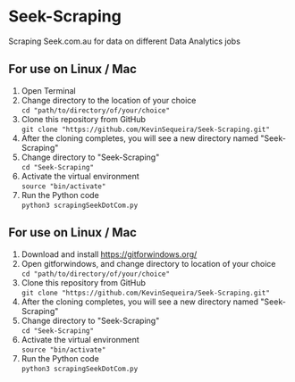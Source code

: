 # Seek-Scraping
Scraping Seek.com.au for data on different Data Analytics jobs

## For use on Linux / Mac
  1. Open Terminal
  2. Change directory to the location of your choice
     <br>```cd "path/to/directory/of/your/choice"```
  3. Clone this repository from GitHub
     <br>```git clone "https://github.com/KevinSequeira/Seek-Scraping.git"```
  4. After the cloning completes, you will see a new directory named "Seek-Scraping"
  5. Change directory to "Seek-Scraping"
     <br>```cd "Seek-Scraping"```
  6. Activate the virtual environment
     <br>```source "bin/activate"```
  7. Run the Python code
     <br>```python3 scrapingSeekDotCom.py```

## For use on Linux / Mac
  1. Download and install https://gitforwindows.org/
  2. Open gitforwindows, and change directory to location of your choice
     <br>```cd "path/to/directory/of/your/choice"```
  3. Clone this repository from GitHub
     <br>```git clone "https://github.com/KevinSequeira/Seek-Scraping.git"```
  4. After the cloning completes, you will see a new directory named "Seek-Scraping"
  5. Change directory to "Seek-Scraping"
     <br>```cd "Seek-Scraping"```
  6. Activate the virtual environment
     <br>```source "bin/activate"```
  7. Run the Python code
     <br>```python3 scrapingSeekDotCom.py```
